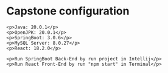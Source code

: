 <!DOCTYPE html>
<html>
<head>
	<meta charset="utf-8">
	<meta name="viewport" content="width=device-width, initial-scale=1">
	<title>README.md</title>
</head>
<body>
	<h1>Capstone configuration</h1>

	<p>Java: 20.0.1</p>
	<p>OpenJPK: 20.0.1</p>
	<p>SpringBoot: 3.0.6</p>
	<p>MySQL Server: 8.0.27</p>
	<p>React: 18.2.0</p>

	<p>Run SpringBoot Back-End by run project in Intellij</p>
	<p>Run React Front-End by run "npm start" in Terminal</p>

</body>
</html>
